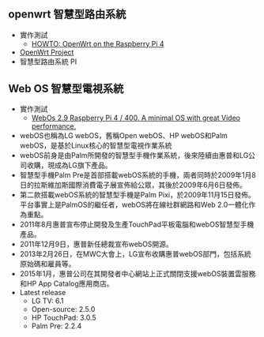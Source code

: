 #

## openwrt 智慧型路由系統 
- 實作測試
  - [HOWTO: OpenWrt on the Raspberry Pi 4](https://forum.openwrt.org/t/howto-openwrt-on-the-raspberry-pi-4/117491)
- [OpenWrt Project](https://openwrt.org/)
- 智慧型路由系統 PI
## Web OS 智慧型電視系統
- 實作測試 
  - [WebOs 2.9 Raspberry Pi 4 / 400. A minimal OS with great Video performance.](https://www.youtube.com/watch?v=QVBESpwHBpk)
- webOS也稱為LG webOS，舊稱Open webOS、HP webOS和Palm webOS，是基於Linux核心的智慧型電視作業系統
- webOS前身是由Palm所開發的智慧型手機作業系統，後來陸續由惠普和LG公司收購，現成為LG旗下產品。
- 智慧型手機Palm Pre是首部搭載webOS系統的手機，兩者同時於2009年1月8日的拉斯維加斯國際消費電子展宣佈給公眾，其後於2009年6月6日發佈。
- 第二款搭載webOS系統的智慧型手機是Palm Pixi，於2009年11月15日發佈。平台事實上是PalmOS的繼任者，webOS將在線社群網路和Web 2.0一體化作為重點。
- 2011年8月惠普宣布停止開發及生產TouchPad平板電腦和webOS智慧型手機產品。
- 2011年12月9日，惠普新任總裁宣布webOS開源。
- 2013年2月26日，在MWC大會上，LG宣布收購惠普webOS部門，包括系統原始碼和雇員等。
- 2015年1月，惠普公司在其開發者中心網站上正式關閉支援webOS裝置雲服務和HP App Catalog應用商店。
- Latest release	
  - LG TV: 6.1
  - Open-source: 2.5.0
  - HP TouchPad: 3.0.5
  - Palm Pre: 2.2.4
